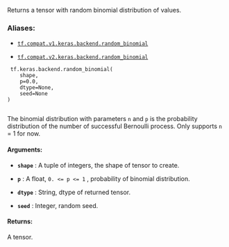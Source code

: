 Returns a tensor with random binomial distribution of values.



### Aliases:

- [ `tf.compat.v1.keras.backend.random_binomial` ](/api_docs/python/tf/keras/backend/random_binomial)

- [ `tf.compat.v2.keras.backend.random_binomial` ](/api_docs/python/tf/keras/backend/random_binomial)



```
 tf.keras.backend.random_binomial(
    shape,
    p=0.0,
    dtype=None,
    seed=None
)
 
```

The binomial distribution with parameters  `n`  and  `p`  is the probability
distribution of the number of successful Bernoulli process. Only supports
 `n`  = 1 for now.



#### Arguments:

- **`shape`** : A tuple of integers, the shape of tensor to create.

- **`p`** : A float,  `0. <= p <= 1` , probability of binomial distribution.

- **`dtype`** : String, dtype of returned tensor.

- **`seed`** : Integer, random seed.



#### Returns:
A tensor.

